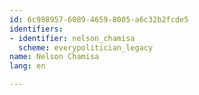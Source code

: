 ```yaml
---
id: 6c988957-6089-4659-8005-a6c32b2fcde5
identifiers:
- identifier: nelson_chamisa
  scheme: everypolitician_legacy
name: Nelson Chamisa
lang: en

---
```

